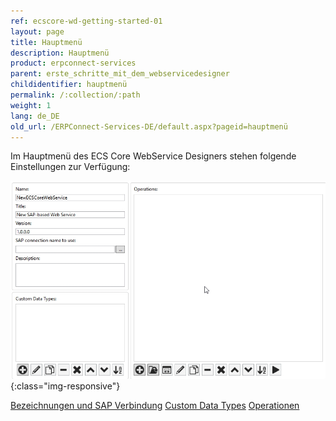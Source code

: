 ```yaml
---
ref: ecscore-wd-getting-started-01
layout: page
title: Hauptmenü
description: Hauptmenü
product: erpconnect-services
parent: erste_schritte_mit_dem_webservicedesigner
childidentifier: hauptmenü
permalink: /:collection/:path
weight: 1
lang: de_DE
old_url: /ERPConnect-Services-DE/default.aspx?pageid=hauptmenü
---
```


Im Hauptmenü des ECS Core WebService Designers stehen folgende Einstellungen zur Verfügung:

![WSD-15](/img/content/ecscore-wsd_15.jpg){:class="img-responsive"}

[Bezeichnungen und SAP Verbindung](/bezeichnungenundsapverbindung)
[Custom Data Types](/customdatatypes)
[Operationen](/operations)  

       

  